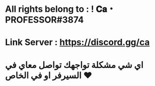 # All rights belong to : !         𝐂𝐚・PROFESSOR#3874
# Link Server : https://discord.gg/ca
# اي شي مشكلة تواجهك تواصل معاي في السيرفر او في الخاص ♥
